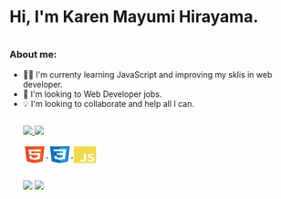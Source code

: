 <h1>Hi, I'm Karen Mayumi Hirayama.<h1>

<h3>About me:</h3>
 <ul>
   <li>👩‍💻 I'm currenty learning JavaScript and improving my sklis in web developer.</li>
   <li>👀 I'm looking to Web Developer jobs.</li>
   <li>💡 I'm looking to collaborate and help all I can.</li>

   ##
   
 <div style="display: inline_block">
  <a href="https://github.com/karenhirayama">
  <img height="180em" src="https://github-readme-stats.vercel.app/api?username=karenhirayama&show_icons=true&theme=react&include_all_commits=true&count_private=true"/>
  <img height="180em" src="https://github-readme-stats.vercel.app/api/top-langs/?username=karenhirayama&layout=compact&langs_count=7&theme=react"/>
</div>
   
<div style="display: inline_block"><br>
  <img align="center" alt="KarenHirayama-HTML" height="30" width="40" src="https://raw.githubusercontent.com/devicons/devicon/master/icons/html5/html5-original.svg">
  <img align="center" alt="KarenHirayama-CSS" height="30" width="40" src="https://raw.githubusercontent.com/devicons/devicon/master/icons/css3/css3-original.svg">
  <img align="center" alt="KarenHirayama-JS" height="30" width="40" src="https://raw.githubusercontent.com/devicons/devicon/master/icons/javascript/javascript-plain.svg">
</div>
  
  ##
   
<div> 
  <a href = "mailto:karenm.hirayama@gmail.com"><img src="https://img.icons8.com/color/48/000000/gmail-new.png" target="_blank"></a>
  <a href="https://www.linkedin.com/in/karenhirayama/" target="_blank"><img src="https://img.icons8.com/fluency/48/000000/linkedin.png" target="_blank"></a> 
</div>
